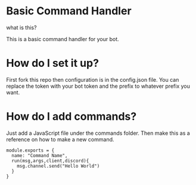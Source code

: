 # Basic Command Handler

what is this?

This is a basic command handler for your bot.

# How do I set it up?

First fork this repo then configuration is in the config.json file. You can replace the token with your bot token and the prefix to whatever prefix you want.

# How do I add commands?

Just add a JavaScript file under the commands folder.
Then make this as a reference on how to make a new command.

```
module.exports = {
  name: "Command Name",
  run(msg,args,client,discord){
    msg.channel.send("Hello World")
  }
}
```
